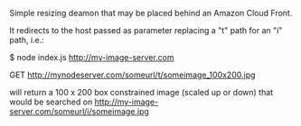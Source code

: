 Simple resizing deamon that may be placed behind an Amazon Cloud Front.

It redirects to the host passed as parameter replacing a "t" path for an "i" path, i.e.:

$ node index.js http://my-image-server.com

GET http://mynodeserver.com/someurl/t/someimage_100x200.jpg

will return a 100 x 200 box constrained image (scaled up or down) that would be searched on http://my-image-server.com/someurl/i/someimage.jpg
